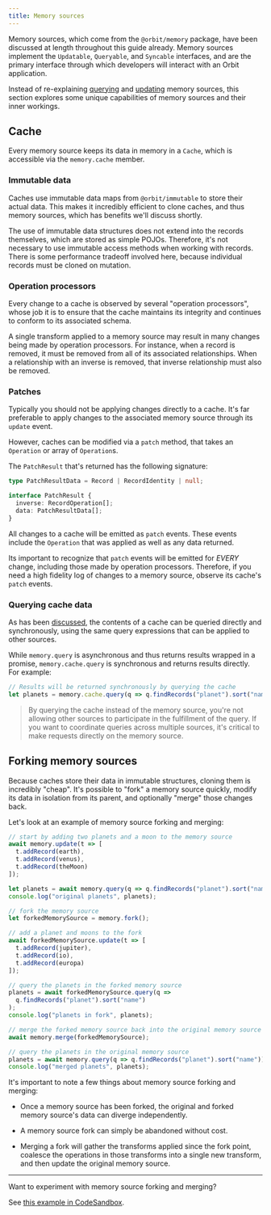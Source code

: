 ```yaml
---
title: Memory sources
---
```


Memory sources, which come from the `@orbit/memory` package, have been discussed at
length throughout this guide already. Memory sources implement the `Updatable`,
`Queryable`, and `Syncable` interfaces, and are the primary interface through
which developers will interact with an Orbit application.

Instead of re-explaining [querying](./querying-data) and
[updating](./updating-data) memory sources, this section explores some unique
capabilities of memory sources and their inner workings.

## Cache

Every memory source keeps its data in memory in a `Cache`, which is accessible via the
`memory.cache` member.

### Immutable data

Caches use immutable data maps from `@orbit/immutable` to store their actual
data. This makes it incredibly efficient to clone caches, and thus memory sources,
which has benefits we'll discuss shortly.

The use of immutable data structures does not extend into the records
themselves, which are stored as simple POJOs. Therefore, it's not necessary to
use immutable access methods when working with records. There is some
performance tradeoff involved here, because individual records must be cloned
on mutation.

### Operation processors

Every change to a cache is observed by several "operation processors", whose job
it is to ensure that the cache maintains its integrity and continues to conform
to its associated schema.

A single transform applied to a memory source may result in many changes being made by
operation processors. For instance, when a record is removed, it must be
removed from all of its associated relationships. When a relationship with an
inverse is removed, that inverse relationship must also be removed.

### Patches

Typically you should not be applying changes directly to a cache. It's far
preferable to apply changes to the associated memory source through its `update` event.

However, caches can be modified via a `patch` method, that takes an `Operation`
or array of `Operation`s.

The `PatchResult` that's returned has the following signature:

```typescript
type PatchResultData = Record | RecordIdentity | null;

interface PatchResult {
  inverse: RecordOperation[];
  data: PatchResultData[];
}
```

All changes to a cache will be emitted as `patch` events. These events include
the `Operation` that was applied as well as any data returned.

Its important to recognize that `patch` events will be emitted for _EVERY_
change, including those made by operation processors. Therefore, if you need
a high fidelity log of changes to a memory source, observe its cache's `patch` events.

### Querying cache data

As has been [discussed](./querying-data), the contents of a cache can be
queried directly and synchronously, using the same query expressions that can be
applied to other sources.

While `memory.query` is asynchronous and thus returns results wrapped in a
promise, `memory.cache.query` is synchronous and returns results directly. For
example:

```javascript
// Results will be returned synchronously by querying the cache
let planets = memory.cache.query(q => q.findRecords("planet").sort("name"));
```

> By querying the cache instead of the memory source, you're not allowing other
> sources to participate in the fulfillment of the query. If you want to
> coordinate queries across multiple sources, it's critical to make requests
> directly on the memory source.

## Forking memory sources

Because caches store their data in immutable structures, cloning them is
incredibly "cheap". It's possible to "fork" a memory source quickly, modify its data in
isolation from its parent, and optionally "merge" those changes back.

Let's look at an example of memory source forking and merging:

```typescript
// start by adding two planets and a moon to the memory source
await memory.update(t => [
  t.addRecord(earth),
  t.addRecord(venus),
  t.addRecord(theMoon)
]);

let planets = await memory.query(q => q.findRecords("planet").sort("name"));
console.log("original planets", planets);

// fork the memory source
let forkedMemorySource = memory.fork();

// add a planet and moons to the fork
await forkedMemorySource.update(t => [
  t.addRecord(jupiter),
  t.addRecord(io),
  t.addRecord(europa)
]);

// query the planets in the forked memory source
planets = await forkedMemorySource.query(q =>
  q.findRecords("planet").sort("name")
);
console.log("planets in fork", planets);

// merge the forked memory source back into the original memory source
await memory.merge(forkedMemorySource);

// query the planets in the original memory source
planets = await memory.query(q => q.findRecords("planet").sort("name"));
console.log("merged planets", planets);
```

It's important to note a few things about memory source forking and merging:

- Once a memory source has been forked, the original and forked memory source's data can
  diverge independently.

- A memory source fork can simply be abandoned without cost.

- Merging a fork will gather the transforms applied since the fork point,
  coalesce the operations in those transforms into a single new transform,
  and then update the original memory source.

<hr />

Want to experiment with memory source forking and merging?

See [this example in CodeSandbox](https://codesandbox.io/s/40lo886nn7?previewwindow=console).
